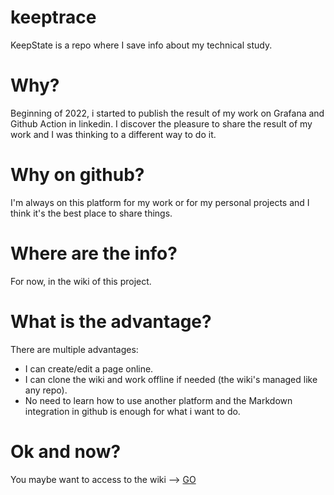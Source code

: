 # keeptrace

KeepState is a repo where I save info about my technical study.

# Why?

Beginning of 2022, i started to publish the result of my work on Grafana and Github Action in linkedin.
I discover the pleasure to share the result of my work and I was thinking to a different way to do it.

# Why on github?

I'm always on this platform for my work or for my personal projects and I think it's the best place to share things.

# Where are the info?

For now, in the wiki of this project.

# What is the advantage?

There are multiple advantages:

- I can create/edit a page online.
- I can clone the wiki and work offline if needed (the wiki's managed like any repo).
- No need to learn how to use another platform and the Markdown integration in github is enough for what i want to do.

# Ok and now?

You maybe want to access to the wiki --> [GO](https://github.com/grasdouble/keeptrace/wiki)

